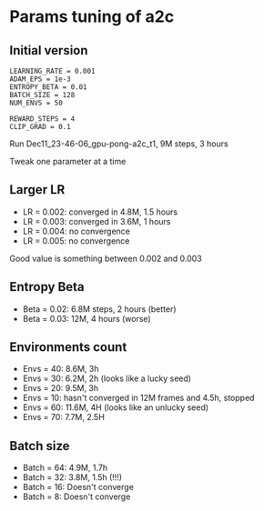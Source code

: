 # Params tuning of a2c

## Initial version

```text
LEARNING_RATE = 0.001
ADAM_EPS = 1e-3
ENTROPY_BETA = 0.01
BATCH_SIZE = 128
NUM_ENVS = 50

REWARD_STEPS = 4
CLIP_GRAD = 0.1
```

Run Dec11_23-46-06_gpu-pong-a2c_t1, 
9M steps, 3 hours

Tweak one parameter at a time

## Larger LR

* LR = 0.002: converged in 4.8M, 1.5 hours
* LR = 0.003: converged in 3.6M, 1 hours
* LR = 0.004: no convergence
* LR = 0.005: no convergence

Good value is something between 0.002 and 0.003

## Entropy Beta

* Beta = 0.02: 6.8M steps, 2 hours (better)
* Beta = 0.03: 12M, 4 hours (worse)

## Environments count

* Envs = 40: 8.6M, 3h
* Envs = 30: 6.2M, 2h (looks like a lucky seed)
* Envs = 20: 9.5M, 3h
* Envs = 10: hasn't converged in 12M frames and 4.5h, stopped
* Envs = 60: 11.6M, 4H (looks like an unlucky seed)
* Envs = 70: 7.7M, 2.5H 

## Batch size

* Batch = 64: 4.9M, 1.7h
* Batch = 32: 3.8M, 1.5h (!!!)
* Batch = 16: Doesn't converge
* Batch = 8: Doesn't converge
